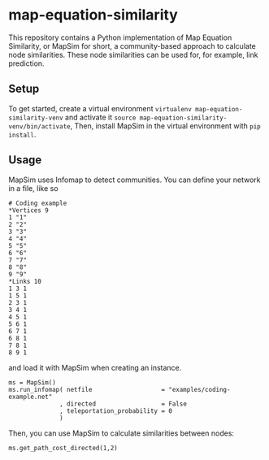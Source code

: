 # map-equation-similarity
This repository contains a Python implementation of Map Equation Similarity, or MapSim for short, a community-based approach to calculate node similarities.
These node similarities can be used for, for example, link prediction.

## Setup
To get started, create a virtual environment `virtualenv map-equation-similarity-venv` and activate it `source map-equation-similarity-venv/bin/activate`, Then, install MapSim in the virtual environment with `pip install`.

## Usage
MapSim uses Infomap to detect communities.
You can define your network in a file, like so
```
# Coding example
*Vertices 9
1 "1"
2 "2"
3 "3"
4 "4"
5 "5"
6 "6"
7 "7"
8 "8"
9 "9"
*Links 10
1 3 1
1 5 1
2 3 1
3 4 1
4 5 1
5 6 1
6 7 1
6 8 1
7 8 1
8 9 1
```

and load it with MapSim when creating an instance.
```
ms = MapSim()
ms.run_infomap( netfile                   = "examples/coding-example.net"
              , directed                  = False
              , teleportation_probability = 0
              )
```

Then, you can use MapSim to calculate similarities between nodes:
```
ms.get_path_cost_directed(1,2)
```